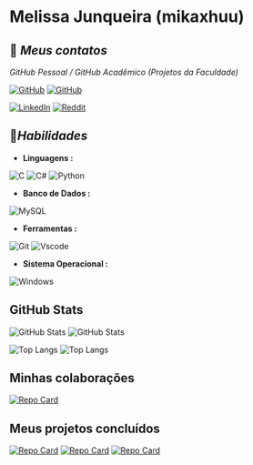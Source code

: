 # **Melissa Junqueira (mikaxhuu)**

## 🔗 ***Meus contatos***

_GitHub Pessoal / GitHub Acadêmico (Projetos da Faculdade)_

[![GitHub](https://img.shields.io/badge/GitHub-081534?style=for-the-badge&logo=github&logoColor=white)](https://github.com/mikaxhuu)                         [![GitHub](https://img.shields.io/badge/GitHub-11114E?style=for-the-badge&logo=github&logoColor=white)](https://github.com/melissa-junqueira)

[![LinkedIn](https://img.shields.io/badge/LinkedIn-0077B5?style=for-the-badge&logo=linkedin&logoColor=white)](https://www.linkedin.com/in/melissabjunqueira/) [![Reddit](https://img.shields.io/badge/Reddit-000?style=for-the-badge&logo=reddit&logoColor=FF4500)](https://www.reddit.com/u/mikaxhuu)

## 📌***Habilidades***

- **Linguagens :**

![C](https://img.shields.io/badge/C-00599C?style=for-the-badge&logo=c&logoColor=white) ![C#](https://img.shields.io/badge/C%23-239120?style=for-the-badge&logo=c-sharp&logoColor=white) ![Python](https://img.shields.io/badge/python-3670A0?style=for-the-badge&logo=python&logoColor=ffdd54)

- **Banco de Dados :**

![MySQL](https://img.shields.io/badge/MySQL-00000F?style=for-the-badge&logo=mysql&logoColor=white)

- **Ferramentas :**

![Git](https://img.shields.io/badge/GIT-E44C30?style=for-the-badge&logo=git&logoColor=white) ![Vscode](https://img.shields.io/badge/Vscode-007ACC?style=for-the-badge&logo=visual-studio-code&logoColor=white)

- **Sistema Operacional :**

![Windows](https://img.shields.io/badge/Windows-000?style=for-the-badge&logo=windows&logoColor=2CA5E0)

## GitHub Stats

![GitHub Stats](https://github-readme-stats.vercel.app/api?username=mikaxhuu&theme=transparent&bg_color=4a039c&border_color=0d001c&show_icons=true&icon_color=260052&title_color=000000&text_color=0c001a) ![GitHub Stats](https://github-readme-stats.vercel.app/api?username=melissa-junqueira&theme=transparent&bg_color=2f057d&border_color=0d001c&show_icons=true&icon_color=6b00b8&title_color=9a63ff&text_color=8d51fc)

![Top Langs](https://github-readme-stats-git-masterrstaa-rickstaa.vercel.app/api/top-langs/?username=mikaxhuu&layout=compact&bg_color=000008&border_color=FFF&title_color=7025c4&text_color=FFF) ![Top Langs](https://github-readme-stats-git-masterrstaa-rickstaa.vercel.app/api/top-langs/?username=melissa-junqueira&layout=compact&bg_color=000008&border_color=FFF&title_color=7025c4&text_color=FFF)

## Minhas colaborações

[![Repo Card](https://github-readme-stats.vercel.app/api/pin/?username=mikaxhuu&repo=dio-lab-open-source&bg_color=000&border_color=FFF&show_icons=true&icon_color=6b00b8&title_color=7025c4&text_color=FFF)](https://github.com/mikaxhuu/dio-lab-open-source)

## Meus projetos concluídos

[![Repo Card](https://github-readme-stats.vercel.app/api/pin/?username=melissa-junqueira&repo=SGNB&bg_color=000&border_color=FFF&show_icons=true&icon_color=6b00b8&title_color=7025c4&text_color=FFF)](https://github.com/melissa-junqueira/SGNB)
[![Repo Card](https://github-readme-stats.vercel.app/api/pin/?username=melissa-junqueira&repo=SGNB-Codigo&bg_color=000&border_color=FFF&show_icons=true&icon_color=6b00b8&title_color=7025c4&text_color=FFF)](https://github.com/melissa-junqueira/SGNB-Codigo)
[![Repo Card](https://github-readme-stats.vercel.app/api/pin/?username=eshernandes&repo=subox&bg_color=000&border_color=FFF&show_icons=true&icon_color=6b00b8&title_color=7025c4&text_color=FFF)](https://github.com/eshernandes/subox)
